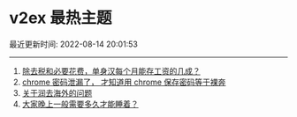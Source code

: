 # v2ex 最热主题

最近更新时间: 2022-08-14 20:01:53

--- 
1. [除去税和必要花费，单身汉每个月能存工资的几成？](https://www.v2ex.com/t/872742) 
2. [chrome 密码泄漏了， 才知道用 chrome 保存密码等于裸奔](https://www.v2ex.com/t/872745) 
3. [关于润去海外的问题](https://www.v2ex.com/t/872740) 
4. [大家晚上一般需要多久才能睡着？](https://www.v2ex.com/t/872754) 
